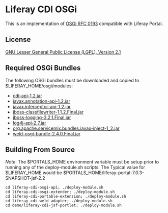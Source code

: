 # Liferay CDI OSGi

This is an implementation of [OSGi RFC 0193](https://github.com/osgi/design/blob/master/rfcs/rfc0193/rfc-0193-CDI-Integration.pdf) compatible with Liferay Portal.

## License

[GNU Lesser General Public License (LGPL), Version 2.1](http://www.gnu.org/licenses/old-licenses/lgpl-2.1.txt)

## Required OSGi Bundles

The following OSGi bundles must be downloaded and copied to $LIFERAY_HOME/osgi/modules:

- [cdi-api-1.2.jar](http://search.maven.org/remotecontent?filepath=javax/enterprise/cdi-api/1.2/cdi-api-1.2.jar)
- [javax.annotation-api-1.2.jar](http://search.maven.org/remotecontent?filepath=javax/annotation/javax.annotation-api/1.2/javax.annotation-api-1.2.jar)
- [javax.interceptor-api-1.2.jar](http://search.maven.org/remotecontent?filepath=javax/interceptor/javax.interceptor-api/1.2/javax.interceptor-api-1.2.jar)
- [jboss-classfilewriter-1.1.2.Final.jar](http://search.maven.org/remotecontent?filepath=org/jboss/classfilewriter/jboss-classfilewriter/1.1.2.Final/jboss-classfilewriter-1.1.2.Final.jar)
- [jboss-logging-3.2.1.Final.jar](http://search.maven.org/remotecontent?filepath=org/jboss/logging/jboss-logging/3.2.1.Final/jboss-logging-3.2.1.Final.jar)
- [log4j-api-2.7.jar](http://search.maven.org/remotecontent?filepath=org/apache/logging/log4j/log4j-api/2.7/log4j-api-2.7.jar)
- [org.apache.servicemix.bundles.javax-inject-1_2.jar](http://search.maven.org/remotecontent?filepath=org/apache/servicemix/bundles/org.apache.servicemix.bundles.javax-inject/1_2/org.apache.servicemix.bundles.javax-inject-1_2.jar)
- [weld-osgi-bundle-2.4.0.Final.jar](http://search.maven.org/remotecontent?filepath=org/jboss/weld/weld-osgi-bundle/2.4.0.Final/weld-osgi-bundle-2.4.0.Final.jar)

## Building From Source

*Note*: The $PORTALS_HOME environment variable must be setup prior to running any of the deploy-module.sh scripts. The Typical value for $LIFERAY_HOME would be $PORTALS_HOME/liferay-portal-7.0.3-SNAPSHOT-jsf-2.2

	cd liferay-cdi-osgi-api; ./deploy-module.sh
	cd liferay-cdi-osgi-extender; ./deploy-module.sh
	cd liferay-cdi-portable-extension; ./deploy-module.sh
	cd liferay-cdi-weld-adapter; ./deploy-module.sh
	cd demo/liferay-cdi-jsf-portlet; ./deploy-module.sh
